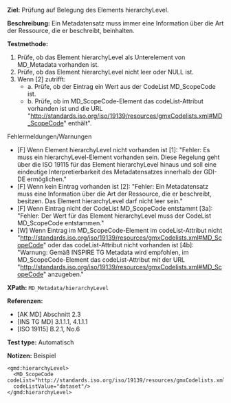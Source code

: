 **Ziel:**	Prüfung auf Belegung des Elements hierarchyLevel.

**Beschreibung:** Ein Metadatensatz muss immer eine Information über die Art der Ressource, die er beschreibt, beinhalten.

**Testmethode:**
1. Prüfe, ob das Element hierarchyLevel als Unterelement von MD_Metadata vorhanden ist.
2. Prüfe, ob das Element hierarchyLevel nicht leer oder NULL ist.
3. Wenn [2] zutrifft:
   - a. Prüfe, ob der Eintrag ein Wert aus der CodeList MD_ScopeCode ist.
   - b. Prüfe, ob im MD_ScopeCode-Element das codeList-Attribut vorhanden ist und die URL "http://standards.iso.org/iso/19139/resources/gmxCodelists.xml#MD_ScopeCode" enthält".

Fehlermeldungen/Warnungen	
* [F] Wenn Element hierarchyLevel nicht vorhanden ist [1]: "Fehler: Es muss ein hierarchyLevel-Element vorhanden sein. Diese Regelung geht über die ISO 19115 für das Element hierarchyLevel hinaus und soll eine eindeutige Interpretierbarkeit des Metadatensatzes innerhalb der GDI-DE ermöglichen."
* [F] Wenn kein Eintrag vorhanden ist [2]: "Fehler: Ein Metadatensatz muss eine Information über die Art der Ressource, die er beschreibt, besitzen. Das Element hierarchyLevel darf nicht leer sein."
* [F] Wenn Eintrag nicht der CodeList MD_ScopeCode entstammt [3a]: "Fehler: Der Wert für das Element hierarchyLevel muss der CodeList MD_ScopeCode entstammen."
* [W] Wenn Eintrag im MD_ScopeCode-Element im codeList-Attribut nicht "http://standards.iso.org/iso/19139/resources/gmxCodelists.xml#MD_ScopeCode" oder das codeList-Attribut nicht vorhanden ist [4b]: "Warnung: Gemäß INSPIRE TG Metadata wird empfohlen, im MD_ScopeCode-Element das codeList-Attribut mit der URL "http://standards.iso.org/iso/19139/resources/gmxCodelists.xml#MD_ScopeCode" anzugeben."

**XPath:** `MD_Metadata/hierarchyLevel`

**Referenzen:**
* [AK MD] Abschnitt 2.3
* [INS TG MD] 3.1.1.1, 4.1.1.1
* [ISO 19115] B.2.1, No.6

**Test type:** Automatisch

**Notizen:**
Beispiel

```
<gmd:hierarchyLevel>
  <MD_ScopeCode codeList="http://standards.iso.org/iso/19139/resources/gmxCodelists.xml#MD_ScopeCode" 
  codeListValue="dataset"/>
</gmd:hierarchyLevel>
```
